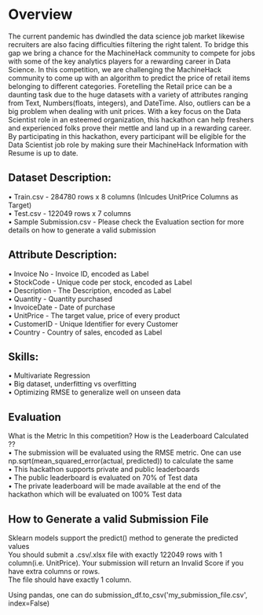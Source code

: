 # Overview

The current pandemic has dwindled the data science job market likewise recruiters are also facing difficulties filtering the right talent. To bridge this gap we bring a chance for the MachineHack community to compete for jobs with some of the key analytics players for a rewarding career in Data Science. In this competition, we are challenging the MachineHack community to come up with an algorithm to predict the price of retail items belonging to different categories. Foretelling the Retail price can be a daunting task due to the huge datasets with a variety of attributes ranging from Text, Numbers(floats, integers), and DateTime. Also, outliers can be a big problem when dealing with unit prices.
With a key focus on the Data Scientist role in an esteemed organization, this hackathon can help freshers and experienced folks prove their mettle and land up in a rewarding career.
By participating in this hackathon, every participant will be eligible for the Data Scientist job role by making sure their MachineHack Information with Resume is up to date.
 

## Dataset Description:
•	Train.csv - 284780 rows x 8 columns (Inlcudes UnitPrice Columns as Target)<br>
•	Test.csv - 122049 rows x 7 columns<br>
•	Sample Submission.csv - Please check the Evaluation section for more details on how to generate a valid submission<br>
 
 
## Attribute Description:
•	Invoice No - Invoice ID, encoded as Label<br>
•	StockCode - Unique code per stock, encoded as Label<br>
•	Description - The Description, encoded as Label<br>
•	Quantity - Quantity purchased<br>
•	InvoiceDate - Date of purchase<br>
•	UnitPrice - The target value, price of every product<br>
•	CustomerID - Unique Identifier for every Customer<br>
•	Country - Country of sales, encoded as Label<br>
 
 
## Skills:
•	Multivariate Regression<br>
•	Big dataset, underfitting vs overfitting<br>
•	Optimizing RMSE to generalize well on unseen data<br>

## Evaluation
What is the Metric In this competition? How is the Leaderboard Calculated ??<br> 
•	The submission will be evaluated using the RMSE metric. One can use np.sqrt(mean_squared_error(actual, predicted)) to calculate the same<br>
•	This hackathon supports private and public leaderboards<br>
•	The public leaderboard is evaluated on 70% of Test data<br>
•	The private leaderboard will be made available at the end of the hackathon which will be evaluated on 100% Test data<br>
 
## How to Generate a valid Submission File
Sklearn models support the predict() method to generate the predicted values<br>
You should submit a .csv/.xlsx file with exactly 122049 rows with 1 column(i.e. UnitPrice). Your submission will return an Invalid Score if you have extra columns or rows.<br>
The file should have exactly 1 column.<br>

Using pandas, one can do submission_df.to_csv('my_submission_file.csv', index=False)
 
  
